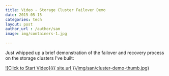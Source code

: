 ```yaml
---
title: Video - Storage Cluster Failover Demo
date: 2015-05-15
categories: tech
layout: post
author_url : /author/sam
image: img/containers-1.jpg

---
```


Just whipped up a brief demonstration of the failover and recovery process on the storage clusters I've built:

[![Click to Start Video]({{ site.url }}/img/san/cluster-demo-thumb.jpg)](https://youtu.be/_fRMtXWM3FU)
